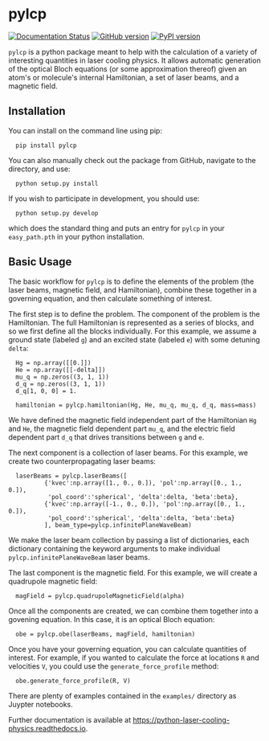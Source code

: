 pylcp
=================================

[![Documentation Status](https://readthedocs.org/projects/python-laser-cooling-physics/badge/?version=latest)](https://python-laser-cooling-physics.readthedocs.io/en/latest/?badge=latest) [![GitHub version](https://badge.fury.io/gh/jqiAMO%2Fpylcp.svg)](https://badge.fury.io/gh/jqiAMO%2Fpylcp) [![PyPI version](https://badge.fury.io/py/pylcp.svg)](https://badge.fury.io/py/pylcp)

`pylcp` is a python package meant to help with the calculation of a variety of
interesting quantities in laser cooling physics.
It allows automatic generation of the optical Bloch equations (or some approximation
thereof) given an atom's or molecule's internal Hamiltonian, a set of laser beams, and
a magnetic field.

Installation
------------
You can install on the command line using pip:
```
  pip install pylcp
```
You can also manually check out the package from GitHub, navigate to the
directory, and use:
```
  python setup.py install
```
If you wish to participate in development, you should use:
```
  python setup.py develop
```
which does the standard thing and puts an entry for `pylcp` in your
`easy_path.pth` in your python installation.

Basic Usage
-----------
The basic workflow for `pylcp` is to define the elements of the problem (the
laser beams, magnetic field, and Hamiltonian), combine these together in a
governing equation, and then calculate something of interest.

The first step is to define the problem.
The component of the problem is the Hamiltonian.
The full Hamiltonian is represented as a series of blocks, and so we first
define all the blocks individually.
For this example, we assume a ground state (labeled `g`) and an excited state
(labeled `e`) with some detuning `delta`:
```
  Hg = np.array([[0.]])
  He = np.array([[-delta]])
  mu_q = np.zeros((3, 1, 1))
  d_q = np.zeros((3, 1, 1))
  d_q[1, 0, 0] = 1.

  hamiltonian = pylcp.hamiltonian(Hg, He, mu_q, mu_q, d_q, mass=mass)
```

We have defined the magnetic field independent part of the Hamiltonian `Hg`
and `He`, the magnetic field dependent part `mu_q`, and the electric field
dependent part `d_q` that drives transitions between `g` and `e`.

The next component is a collection of laser beams.
For this example, we create two counterpropagating laser beams:
```
  laserBeams = pylcp.laserBeams([
          {'kvec':np.array([1., 0., 0.]), 'pol':np.array([0., 1., 0.]),
           'pol_coord':'spherical', 'delta':delta, 'beta':beta},
          {'kvec':np.array([-1., 0., 0.]), 'pol':np.array([0., 1., 0.]),
           'pol_coord':'spherical', 'delta':delta, 'beta':beta}
          ], beam_type=pylcp.infinitePlaneWaveBeam)
```

We make the laser beam collection by passing a list of dictionaries, each
dictionary containing the keyword arguments to make individual
`pylcp.infinitePlaneWaveBeam` laser beams.

The last component is the magnetic field.
For this example, we will create a quadrupole magnetic field:
```
  magField = pylcp.quadrupoleMagneticField(alpha)
```

Once all the components are created, we can combine them together into a
govening equation.
In this case, it is an optical Bloch equation:
```
  obe = pylcp.obe(laserBeams, magField, hamiltonian)
```

Once you have your governing equation, you can calculate quantities of
interest.
For example, if you wanted to calculate the force at locations `R`
and velocities `V`, you could use the `generate_force_profile` method:
```
  obe.generate_force_profile(R, V)
```

There are plenty of examples contained in the `examples/` directory as Juypter
notebooks.

Further documentation is available at https://python-laser-cooling-physics.readthedocs.io.
